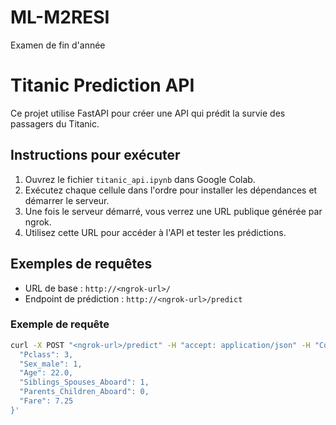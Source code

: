 # ML-M2RESI
Examen de fin d'année
# Titanic Prediction API

Ce projet utilise FastAPI pour créer une API qui prédit la survie des passagers du Titanic.

## Instructions pour exécuter

1. Ouvrez le fichier `titanic_api.ipynb` dans Google Colab.
2. Exécutez chaque cellule dans l'ordre pour installer les dépendances et démarrer le serveur.
3. Une fois le serveur démarré, vous verrez une URL publique générée par ngrok.
4. Utilisez cette URL pour accéder à l'API et tester les prédictions.

## Exemples de requêtes

- URL de base : `http://<ngrok-url>/`
- Endpoint de prédiction : `http://<ngrok-url>/predict`

### Exemple de requête

```bash
curl -X POST "<ngrok-url>/predict" -H "accept: application/json" -H "Content-Type: application/json" -d '{
  "Pclass": 3,
  "Sex_male": 1,
  "Age": 22.0,
  "Siblings_Spouses_Aboard": 1,
  "Parents_Children_Aboard": 0,
  "Fare": 7.25
}'
